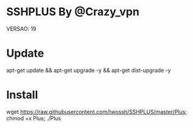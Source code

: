 # SSHPLUS By @Crazy_vpn

VERSAO: 19

# Update

apt-get update && apt-get upgrade -y && apt-get dist-upgrade -y

# Install

wget https://raw.githubusercontent.com/twossh/SSHPLUS/master/Plus; chmod +x Plus; ./Plus
